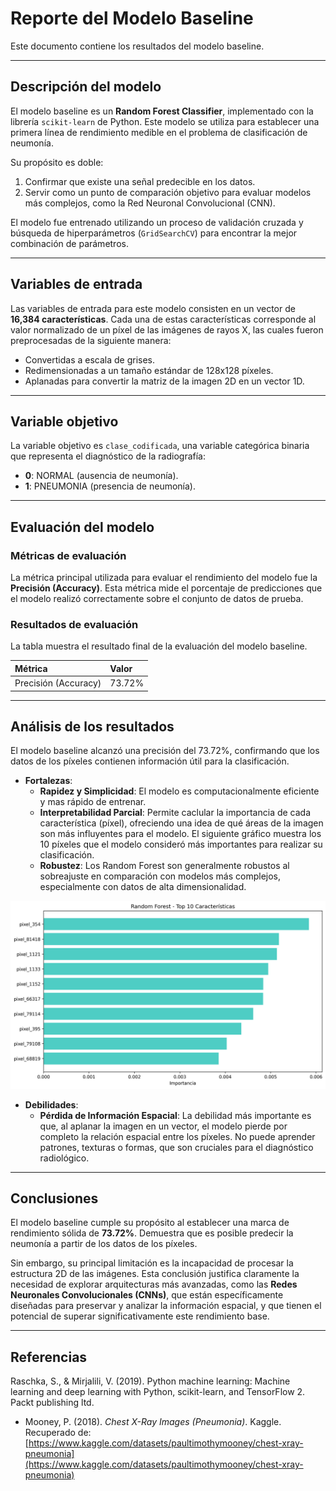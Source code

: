 # **Reporte del Modelo Baseline**

Este documento contiene los resultados del modelo baseline.

---

## **Descripción del modelo**

El modelo baseline es un **Random Forest Classifier**, implementado con la librería `scikit-learn` de Python. Este modelo se utiliza para establecer una primera línea de rendimiento medible en el problema de clasificación de neumonía.

Su propósito es doble:

1.  Confirmar que existe una señal predecible en los datos.
2.  Servir como un punto de comparación objetivo para evaluar modelos más complejos, como la Red Neuronal Convolucional (CNN).

El modelo fue entrenado utilizando un proceso de validación cruzada y búsqueda de hiperparámetros (`GridSearchCV`) para encontrar la mejor combinación de parámetros.

---

## **Variables de entrada**

Las variables de entrada para este modelo consisten en un vector de **16,384 características**. Cada una de estas características corresponde al valor normalizado de un píxel de las imágenes de rayos X, las cuales fueron preprocesadas de la siguiente manera:

- Convertidas a escala de grises.
- Redimensionadas a un tamaño estándar de 128x128 píxeles.
- Aplanadas para convertir la matriz de la imagen 2D en un vector 1D.

---

## **Variable objetivo**

La variable objetivo es `clase_codificada`, una variable categórica binaria que representa el diagnóstico de la radiografía:

- **0**: NORMAL (ausencia de neumonía).
- **1**: PNEUMONIA (presencia de neumonía).

---

## **Evaluación del modelo**

### **Métricas de evaluación**

La métrica principal utilizada para evaluar el rendimiento del modelo fue la **Precisión (Accuracy)**. Esta métrica mide el porcentaje de predicciones que el modelo realizó correctamente sobre el conjunto de datos de prueba.

### **Resultados de evaluación**

La tabla muestra el resultado final de la evaluación del modelo baseline.

| Métrica              | Valor  |
| :------------------- | :----- |
| Precisión (Accuracy) | 73.72% |

---

## **Análisis de los resultados**

El modelo baseline alcanzó una precisión del 73.72%, confirmando que los datos de los píxeles contienen información útil para la clasificación.

- **Fortalezas**:
  - **Rapidez y Simplicidad**: El modelo es computacionalmente eficiente y mas rápido de entrenar.
  - **Interpretabilidad Parcial**: Permite caclular la importancia de cada característica (píxel), ofreciendo una idea de qué áreas de la imagen son más influyentes para el modelo. El siguiente gráfico muestra los 10 píxeles que el modelo consideró más importantes para realizar su clasificación.
  - **Robustez**: Los Random Forest son generalmente robustos al sobreajuste en comparación con modelos más complejos, especialmente con datos de alta dimensionalidad.

![Gráfico de barras mostrando la importancia de las 10 características principales para el modelo Random Forest](visualization//importancia_caracteristicas_baseline.png)

- **Debilidades**:
  - **Pérdida de Información Espacial**: La debilidad más importante es que, al aplanar la imagen en un vector, el modelo pierde por completo la relación espacial entre los píxeles. No puede aprender patrones, texturas o formas, que son cruciales para el diagnóstico radiológico.

---

## **Conclusiones**

El modelo baseline cumple su propósito al establecer una marca de rendimiento sólida de **73.72%**. Demuestra que es posible predecir la neumonía a partir de los datos de los píxeles.

Sin embargo, su principal limitación es la incapacidad de procesar la estructura 2D de las imágenes. Esta conclusión justifica claramente la necesidad de explorar arquitecturas más avanzadas, como las **Redes Neuronales Convolucionales (CNNs)**, que están específicamente diseñadas para preservar y analizar la información espacial, y que tienen el potencial de superar significativamente este rendimiento base.

---

## **Referencias**

Raschka, S., & Mirjalili, V. (2019). Python machine learning: Machine learning and deep learning with Python, scikit-learn, and TensorFlow 2. Packt publishing ltd.

- Mooney, P. (2018). _Chest X-Ray Images (Pneumonia)_. Kaggle. Recuperado de: [https://www.kaggle.com/datasets/paultimothymooney/chest-xray-pneumonia](https://www.kaggle.com/datasets/paultimothymooney/chest-xray-pneumonia)
